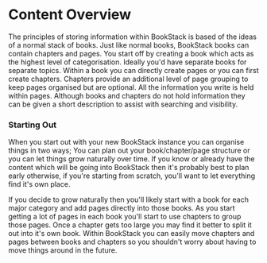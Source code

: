 # Content Overview

The principles of storing information within BookStack is based of the ideas of a normal stack of books. Just like normal books, BookStack books can contain chapters and pages. You start off by creating a book which acts as the highest level of categorisation. Ideally you'd have separate books for separate topics. Within a book you can directly create pages or you can first create chapters. Chapters provide an additional level of page grouping to keep pages organised but are optional. All the information you write is held within pages. Although books and chapters do not hold information they can be given a short description to assist with searching and visibility.

### Starting Out

When you start out with your new BookStack instance you can organise things in two ways; You can plan out your book/chapter/page structure or you can let things grow naturally over time. If you know or already have the content which will be going into BookStack then it's probably best to plan early otherwise, if you're starting from scratch, you'll want to let everything find it's own place.

If you decide to grow naturally then you'll likely start with a book for each major category and add pages directly into those books. As you start getting a lot of pages in each book you'll start to use chapters to group those pages. Once a chapter gets too large you may find it better to split it out into it's own book. Within BookStack you can easily move chapters and pages between books and chapters so you shouldn't worry about having to move things around in the future.

